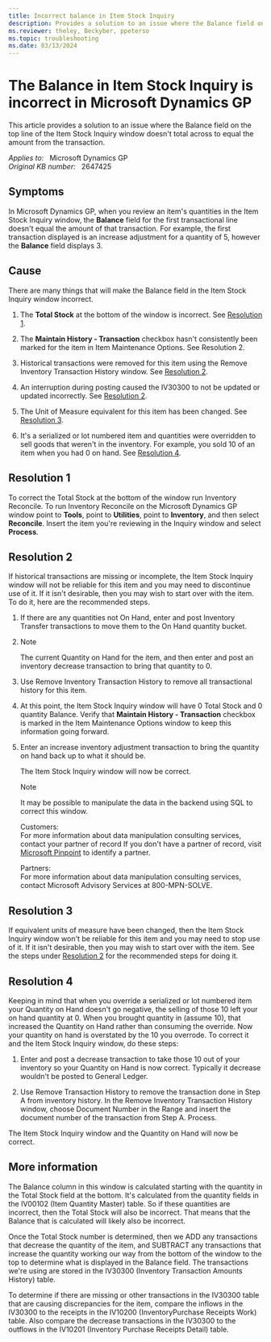 ```yaml
---
title: Incorrect balance in Item Stock Inquiry
description: Provides a solution to an issue where the Balance field on the top line of the Item Stock Inquiry window doesn't total across to equal the amount from the transaction.
ms.reviewer: theley, Beckyber, ppeterso
ms.topic: troubleshooting
ms.date: 03/13/2024
---
```

# The Balance in Item Stock Inquiry is incorrect in Microsoft Dynamics GP

This article provides a solution to an issue where the Balance field on the top line of the Item Stock Inquiry window doesn't total across to equal the amount from the transaction.

_Applies to:_ &nbsp; Microsoft Dynamics GP  
_Original KB number:_ &nbsp; 2647425

## Symptoms

In Microsoft Dynamics GP, when you review an item's quantities in the Item Stock Inquiry window, the **Balance** field for the first transactional line doesn't equal the amount of that transaction. For example, the first transaction displayed is an increase adjustment for a quantity of 5, however the **Balance** field displays 3.

## Cause

There are many things that will make the Balance field in the Item Stock Inquiry window incorrect.

1. The **Total Stock** at the bottom of the window is incorrect. See [Resolution 1](#resolution-1).

2. The **Maintain History - Transaction** checkbox hasn't consistently been marked for the item in Item Maintenance Options. See Resolution 2.

3. Historical transactions were removed for this item using the Remove Inventory Transaction History window. See [Resolution 2](#resolution-2).

4. An interruption during posting caused the IV30300 to not be updated or updated incorrectly. See [Resolution 2](#resolution-2).

5. The Unit of Measure equivalent for this item has been changed. See [Resolution 3](#resolution-3).

6. It's a serialized or lot numbered item and quantities were overridden to sell goods that weren't in the inventory. For example, you sold 10 of an item when you had 0 on hand. See [Resolution 4](#resolution-4).

## Resolution 1

To correct the Total Stock at the bottom of the window run Inventory Reconcile. To run Inventory Reconcile on the Microsoft Dynamics GP window point to **Tools**, point to **Utilities**, point to **Inventory**, and then select **Reconcile**. Insert the item you're reviewing in the Inquiry window and select **Process**.

## Resolution 2

If historical transactions are missing or incomplete, the Item Stock Inquiry window will not be reliable for this item and you may need to discontinue use of it. If it isn't desirable, then you may wish to start over with the item. To do it, here are the recommended steps.

1. If there are any quantities not On Hand, enter and post Inventory Transfer transactions to move them to the On Hand quantity bucket.

1. > [!NOTE]
   > The current Quantity on Hand for the item, and then enter and post an inventory decrease transaction to bring that quantity to 0.

1. Use Remove Inventory Transaction History to remove all transactional history for this item.

1. At this point, the Item Stock Inquiry window will have 0 Total Stock and 0 quantity Balance. Verify that **Maintain History - Transaction** checkbox is marked in the Item Maintenance Options window to keep this information going forward.

1. Enter an increase inventory adjustment transaction to bring the quantity on hand back up to what it should be.

    The Item Stock Inquiry window will now be correct.

    > [!NOTE]
    > It may be possible to manipulate the data in the backend using SQL to correct this window.

    Customers:  
    For more information about data manipulation consulting services, contact your partner of record If you don't have a partner of record, visit [Microsoft Pinpoint](https://www.microsoft.com/solution-providers/home) to identify a partner.

    Partners:  
    For more information about data manipulation consulting services, contact Microsoft Advisory Services at 800-MPN-SOLVE.

## Resolution 3

If equivalent units of measure have been changed, then the Item Stock Inquiry window won't be reliable for this item and you may need to stop use of it. If it isn't desirable, then you may wish to start over with the item. See the steps under [Resolution 2](#resolution-2) for the recommended steps for doing it.

## Resolution 4

Keeping in mind that when you override a serialized or lot numbered item your Quantity on Hand doesn't go negative, the selling of those 10 left your on hand quantity at 0. When you brought quantity in (assume 10), that increased the Quantity on Hand rather than consuming the override. Now your quantity on hand is overstated by the 10 you overrode. To correct it and the Item Stock Inquiry window, do these steps:

1. Enter and post a decrease transaction to take those 10 out of your inventory so your Quantity on Hand is now correct. Typically it decrease wouldn't be posted to General Ledger.

1. Use Remove Transaction History to remove the transaction done in Step A from inventory history. In the Remove Inventory Transaction History window, choose Document Number in the Range and insert the document number of the transaction from Step A. Process.

The Item Stock Inquiry window and the Quantity on Hand will now be correct.

## More information

The Balance column in this window is calculated starting with the quantity in the Total Stock field at the bottom. It's calculated from the quantity fields in the IV00102 (Item Quantity Master) table. So if these quantities are incorrect, then the Total Stock will also be incorrect. That means that the Balance that is calculated will likely also be incorrect.

Once the Total Stock number is determined, then we ADD any transactions that decrease the quantity of the item, and SUBTRACT any transactions that increase the quantity working our way from the bottom of the window to the top to determine what is displayed in the Balance field. The transactions we're using are stored in the IV30300 (Inventory Transaction Amounts History) table.

To determine if there are missing or other transactions in the IV30300 table that are causing discrepancies for the item, compare the inflows in the IV30300 to the receipts in the IV10200 (InventoryPurchase Receipts Work) table. Also compare the decrease transactions in the IV30300 to the outflows in the IV10201 (Inventory Purchase Receipts Detail) table.
